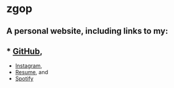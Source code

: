 # zgop
## A personal website, including links to my:
## * [GitHub](https://github.com/ZacharyGopinath),
* [Instagram](https://www.instagram.com/zgop416/),
* [Resume](https://github.com/ZacharyGopinath/zgop/blob/master/files/ZacharyGopinathResume.pdf), and
* [Spotify](https://open.spotify.com/user/zgopi/playlists)
